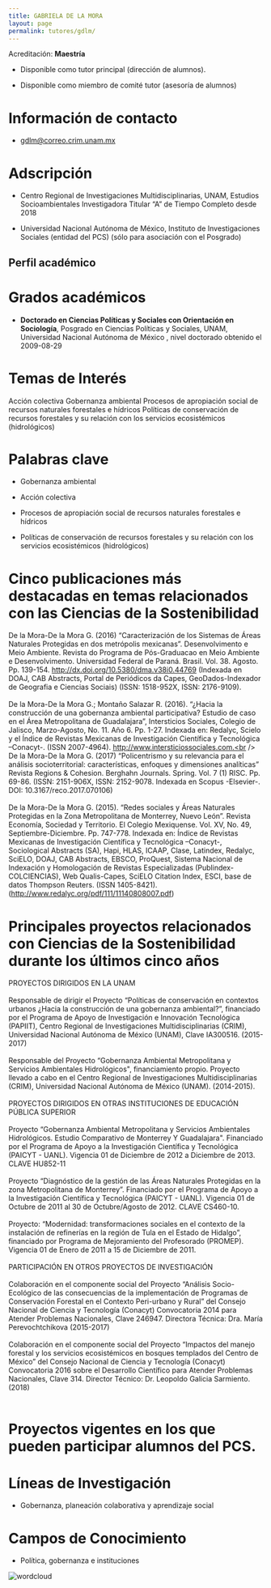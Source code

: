 ```yaml
---
title: GABRIELA DE LA MORA
layout: page
permalink: tutores/gdlm/
---
```


Acreditación: **Maestría**


 - Disponible como tutor principal (dirección de alumnos).


 - Disponible como miembro de comité tutor (asesoría de alumnos)





# Información de contacto

 - <gdlm@correo.crim.unam.mx>





# Adscripción


 - Centro Regional de Investigaciones Multidisciplinarias, UNAM, Estudios Socioambientales     Investigadora Titular “A” de Tiempo Completo desde 2018
 

 - Universidad Nacional Autónoma de México, Instituto de Investigaciones Sociales (entidad del PCS) (sólo para asociación con el Posgrado)  





## Perfil académico


# Grados académicos


 - **Doctorado en Ciencias Políticas y Sociales con Orientación en Sociología**, Posgrado en Ciencias Políticas y Sociales, UNAM, Universidad Nacional Autónoma de México , nivel doctorado obtenido el 2009-08-29




# Temas de Interés

Acción colectiva 
Gobernanza ambiental 
Procesos de apropiación social de recursos naturales forestales e hídricos
Políticas de conservación de recursos forestales y su relación con los servicios ecosistémicos (hidrológicos)



# Palabras clave


 - Gobernanza ambiental

 - Acción colectiva 

 - Procesos de apropiación social de recursos naturales forestales e hídricos

 - Políticas de conservación de recursos forestales y su relación con los servicios ecosistémicos (hidrológicos)




# Cinco publicaciones más destacadas en temas relacionados con las Ciencias de la Sostenibilidad

De la Mora-De la Mora G. (2016) “Caracterización de los Sistemas de Áreas Naturales Protegidas en dos metrópolis mexicanas”. Desenvolvimento e Meio Ambiente. Revista do Programa de Pós-Graduacao en Meio Ambiente e Desenvolvimento. Universidad Federal de Paraná. Brasil. Vol. 38. Agosto. Pp. 139-154. http://dx.doi.org/10.5380/dma.v38i0.44769 (Indexada en DOAJ, CAB Abstracts, Portal de Periódicos da Capes, GeoDados-Indexador de Geografia e Ciencias Sociais) (ISSN: 1518-952X, ISSN: 2176-9109).<br /><br />De la Mora-De la Mora G.; Montaño Salazar R. (2016). “¿Hacia la construcción de una gobernanza ambiental participativa? Estudio de caso en el Área Metropolitana de Guadalajara”, Intersticios Sociales, Colegio de Jalisco, Marzo-Agosto, No. 11. Año 6. Pp. 1-27. Indexada en: Redalyc, Scielo y el Índice de Revistas Mexicanas de Investigación Científica y Tecnológica –Conacyt-. (ISSN 2007-4964).  http://www.intersticiossociales.com.<br /><br />De la Mora-De la Mora G. (2017) “Policentrismo y su relevancia para el análisis socioterritorial: características, enfoques y dimensiones analíticas” Revista Regions &amp; Cohesion. Berghahn Journals. Spring. Vol. 7 (1) RISC. Pp. 69-86. (ISSN: 2151-906X, ISSN: 2152-9078. Indexada en Scopus -Elsevier-. DOI: 10.3167/reco.2017.070106)<br /><br />De la Mora-De la Mora G. (2015). “Redes sociales y Áreas Naturales Protegidas en la Zona Metropolitana de Monterrey, Nuevo León”. Revista Economía, Sociedad y Territorio. El Colegio Mexiquense. Vol. XV, No. 49, Septiembre-Diciembre. Pp. 747-778. Indexada en: Índice de Revistas Mexicanas de Investigación Científica y Tecnológica –Conacyt-, Sociological Abstracts (SA), Hapi, HLAS, ICAAP, Clase, Latindex, Redalyc, SciELO, DOAJ, CAB Abstracts, EBSCO, ProQuest, Sistema Nacional de Indexación y Homologación de Revistas Especializadas (Publindex-COLCIENCIAS), Web Qualis-Capes, SciELO Citation Index, ESCI, base de datos Thompson Reuters.  (ISSN 1405-8421). (http://www.redalyc.org/pdf/111/11140808007.pdf)




# Principales proyectos relacionados con Ciencias de la Sostenibilidad durante los últimos cinco años

PROYECTOS DIRIGIDOS EN LA UNAM<br /><br />Responsable de dirigir el Proyecto “Políticas de conservación en contextos urbanos ¿Hacia la construcción de una gobernanza ambiental?”, financiado por el Programa de Apoyo de Investigación e Innovación Tecnológica (PAPIIT), Centro Regional de Investigaciones Multidisciplinarias (CRIM), Universidad Nacional Autónoma de México (UNAM), Clave IA300516. (2015-2017)<br /><br />Responsable del Proyecto “Gobernanza Ambiental Metropolitana y Servicios Ambientales Hidrológicos&quot;, financiamiento propio. Proyecto llevado a cabo en el Centro Regional de Investigaciones Multidisciplinarias (CRIM), Universidad Nacional Autónoma de México (UNAM). (2014-2015).<br /><br />PROYECTOS DIRIGIDOS EN OTRAS INSTITUCIONES DE EDUCACIÓN PÚBLICA SUPERIOR<br /><br />Proyecto “Gobernanza Ambiental Metropolitana y Servicios Ambientales Hidrológicos. Estudio Comparativo de Monterrey Y Guadalajara&quot;. Financiado por el Programa de Apoyo a la Investigación Científica y Tecnológica (PAICYT - UANL). Vigencia 01 de Diciembre de 2012 a Diciembre de 2013. CLAVE HU852-11<br /><br />Proyecto “Diagnóstico de la gestión de las Áreas Naturales Protegidas en la zona Metropolitana de Monterrey”. Financiado por el Programa de Apoyo a la Investigación Científica y Tecnológica (PAICYT - UANL). Vigencia 01 de Octubre de 2011 al 30 de Octubre/Agosto de 2012. CLAVE CS460-10.  <br /><br />Proyecto: “Modernidad: transformaciones sociales en el contexto de la instalación de refinerías en la región de Tula en el Estado de Hidalgo”, financiado por Programa de Mejoramiento del Profesorado (PROMEP). Vigencia 01 de Enero de 2011 a 15 de Diciembre de 2011.<br /><br />PARTICIPACIÓN EN OTROS PROYECTOS DE INVESTIGACIÓN <br /><br />Colaboración en el componente social del Proyecto “Análisis Socio-Ecológico de las consecuencias de la implementación de Programas de Conservación Forestal en el Contexto Peri-urbano y Rural” del Consejo Nacional de Ciencia y Tecnología (Conacyt) Convocatoria 2014 para Atender Problemas Nacionales, Clave 246947. Directora Técnica: Dra. María Perevochtchikova (2015-2017)<br /><br />Colaboración en el componente social del Proyecto “Impactos del manejo forestal y los servicios ecosistémicos en bosques templados del Centro de México” del Consejo Nacional de Ciencia y Tecnología (Conacyt) Convocatoria 2016 sobre el Desarrollo Científico para Atender Problemas Nacionales, Clave 314. Director Técnico: Dr. Leopoldo Galicia Sarmiento. (2018)<br /><br />




# Proyectos vigentes en los que pueden participar alumnos del PCS.






# Líneas de Investigación


 - Gobernanza, planeación colaborativa y aprendizaje social





# Campos de Conocimiento

 - Política, gobernanza e instituciones



![wordcloud](https://sostenibilidad.posgrado.unam.mx/media/perfil-academico/126/wordcloud.png)
